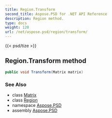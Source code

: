 ```yaml
---
title: Region.Transform
second_title: Aspose.PSD for .NET API Reference
description: Region method. 
type: docs
weight: 120
url: /net/aspose.psd/region/transform/
---
```

{{< psd/tize >}}
## Region.Transform method

```csharp
public void Transform(Matrix matrix)
```

### See Also

* class [Matrix](../../matrix/)
* class [Region](../)
* namespace [Aspose.PSD](../../region/)
* assembly [Aspose.PSD](../../../)


